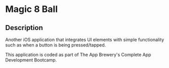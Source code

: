# Magic 8 Ball

## Description

Another iOS application that integrates UI elements with simple functionality such as when a button is being pressed/tapped.

This application is coded as part of The App Brewery's Complete App Development Bootcamp. 

